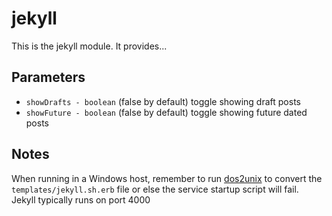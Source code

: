 # jekyll #

This is the jekyll module. It provides...

## Parameters
* `showDrafts - boolean` (false by default) toggle showing draft posts
* `showFuture - boolean` (false by default) toggle showing future dated posts

## Notes
When running in a Windows host, remember to run [dos2unix](http://dos2unix.sourceforge.net/) to convert the `templates/jekyll.sh.erb` file or else the service startup script will fail.  
Jekyll typically runs on port 4000 